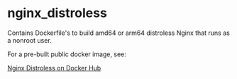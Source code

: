 # nginx_distroless

Contains Dockerfile's to build amd64 or arm64 distroless Nginx that runs as a nonroot user.

For a pre-built public docker image, see:

[Nginx Distroless on Docker Hub](https://hub.docker.com/repository/docker/hasecuritysolutions/nginx_distroless)
